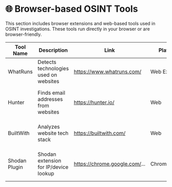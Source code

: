 # 🌐 Browser-based OSINT Tools

This section includes browser extensions and web-based tools used in OSINT investigations. These tools run directly in your browser or are browser-friendly.

| Tool Name     | Description                                 | Link                              | Platform     | Notes                          |
|---------------|---------------------------------------------|-----------------------------------|--------------|-------------------------------|
| WhatRuns      | Detects technologies used on websites       | https://www.whatruns.com/         | Web Extension | Great for tech profiling       |
| Hunter        | Finds email addresses from websites         | https://hunter.io/                | Web           | Requires API key, limited free plan |
| BuiltWith     | Analyzes website tech stack                 | https://builtwith.com/            | Web           | Web-based tech analyzer        |
| Shodan Plugin | Shodan extension for IP/device lookup       | https://chrome.google.com/...     | Chrome/Firefox | Links browser to Shodan results |

